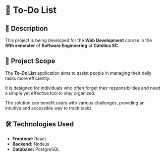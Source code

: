 # 🚀 To-Do List  

## 📌 Description  
This project is being developed for the **Web Development** course in the **fifth semester** of **Software Engineering** at **Católica SC**.  

## 🎯 Project Scope  
The **To-Do List** application aims to assist people in managing their daily tasks more efficiently.  

It is designed for individuals who often forget their responsibilities and need a simple yet effective tool to stay organized.  

The solution can benefit users with various challenges, providing an intuitive and accessible way to track tasks.  

## 🛠 Technologies Used  
- **Frontend:** React  
- **Backend:** Node.js  
- **Database:** PostgreSQL
